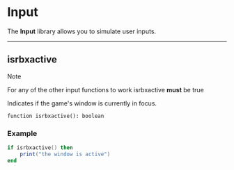 # Input

The **Input** library allows you to simulate user inputs.

---

## isrbxactive

> [!NOTE]
> For any of the other input functions to work isrbxactive **must** be true

Indicates if the game's window is currently in focus.

```luau
function isrbxactive(): boolean
```

### Example

```lua
if isrbxactive() then
	print("the window is active")
end
```
